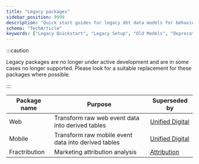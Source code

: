 ```yaml
---
title: "Legacy packages"
sidebar_position: 9999
description: "Quick start guides for legacy dbt data models for behavioral analytics implementation."
schema: "TechArticle"
keywords: ["Legacy Quickstart", "Legacy Setup", "Old Models", "Deprecated Setup", "Legacy Guide", "Previous Versions"]
---
```


:::caution

Legacy packages are no longer under active development and are in some cases no longer supported. Please look for a suitable replacement for these packages where possible.

:::

| Package name  | Purpose                                             | Superseded by                                                                                                      |
| ------------- | --------------------------------------------------- | ------------------------------------------------------------------------------------------------------------------ |
| Web           | Transform raw web event data into derived tables    | [Unified Digital](/docs/modeling-your-data/modeling-your-data-with-dbt/dbt-models/dbt-unified-data-model/index.md) |
| Mobile        | Transform raw mobile event data into derived tables | [Unified Digital](/docs/modeling-your-data/modeling-your-data-with-dbt/dbt-models/dbt-unified-data-model/index.md) |
| Fractribution | Marketing attribution analysis                      | [Attribution](/docs/modeling-your-data/modeling-your-data-with-dbt/dbt-models/dbt-attribution-data-model/index.md) |
